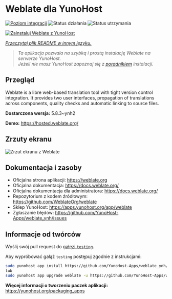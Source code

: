 <!--
To README zostało automatycznie wygenerowane przez <https://github.com/YunoHost/apps/tree/master/tools/readme_generator>
Nie powinno być ono edytowane ręcznie.
-->

# Weblate dla YunoHost

[![Poziom integracji](https://apps.yunohost.org/badge/integration/weblate)](https://ci-apps.yunohost.org/ci/apps/weblate/)
![Status działania](https://apps.yunohost.org/badge/state/weblate)
![Status utrzymania](https://apps.yunohost.org/badge/maintained/weblate)

[![Zainstaluj Weblate z YunoHost](https://install-app.yunohost.org/install-with-yunohost.svg)](https://install-app.yunohost.org/?app=weblate)

*[Przeczytaj plik README w innym języku.](./ALL_README.md)*

> *Ta aplikacja pozwala na szybką i prostą instalację Weblate na serwerze YunoHost.*  
> *Jeżeli nie masz YunoHost zapoznaj się z [poradnikiem](https://yunohost.org/install) instalacji.*

## Przegląd

Weblate is a libre web-based translation tool with tight version control integration. It provides two user interfaces, propagation of translations across components, quality checks and automatic linking to source files.

**Dostarczona wersja:** 5.8.3~ynh2

**Demo:** <https://hosted.weblate.org/>

## Zrzuty ekranu

![Zrzut ekranu z Weblate](./doc/screenshots/BigScreenshot.png)

## Dokumentacja i zasoby

- Oficjalna strona aplikacji: <https://weblate.org>
- Oficjalna dokumentacja: <https://docs.weblate.org/>
- Oficjalna dokumentacja dla administratora: <https://docs.weblate.org/>
- Repozytorium z kodem źródłowym: <https://github.com/WeblateOrg/weblate>
- Sklep YunoHost: <https://apps.yunohost.org/app/weblate>
- Zgłaszanie błędów: <https://github.com/YunoHost-Apps/weblate_ynh/issues>

## Informacje od twórców

Wyślij swój pull request do [gałęzi `testing`](https://github.com/YunoHost-Apps/weblate_ynh/tree/testing).

Aby wypróbować gałąź `testing` postępuj zgodnie z instrukcjami:

```bash
sudo yunohost app install https://github.com/YunoHost-Apps/weblate_ynh/tree/testing --debug
lub
sudo yunohost app upgrade weblate -u https://github.com/YunoHost-Apps/weblate_ynh/tree/testing --debug
```

**Więcej informacji o tworzeniu paczek aplikacji:** <https://yunohost.org/packaging_apps>
